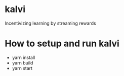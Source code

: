 # kalvi
Incentivizing learning by streaming rewards

# How to setup and run kalvi
* yarn install
* yarn build
* yarn start
